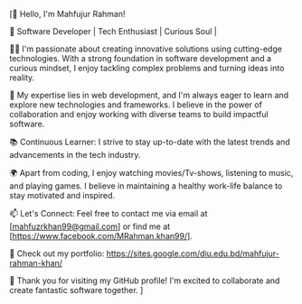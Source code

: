 [👋 Hello, I'm Mahfujur Rahman!

🌟 Software Developer | Tech Enthusiast | Curious Soul |

👨‍💻 I'm passionate about creating innovative solutions using cutting-edge technologies. With a strong foundation in software development and a curious mindset, I enjoy tackling complex problems and turning ideas into reality.

🚀 My expertise lies in web development, and I'm always eager to learn and explore new technologies and frameworks. I believe in the power of collaboration and enjoy working with diverse teams to build impactful software.

📚 Continuous Learner: I strive to stay up-to-date with the latest trends and advancements in the tech industry.

🌍 Apart from coding, I enjoy watching movies/Tv-shows, listening to music, and playing games. I believe in maintaining a healthy work-life balance to stay motivated and inspired.

📫 Let's Connect: Feel free to contact me via email at [mahfuzrkhan99@gmail.com] or find me at [https://www.facebook.com/MRahman.khan99/].

🌟 Check out my portfolio: https://sites.google.com/diu.edu.bd/mahfujur-rahman-khan/

🙏 Thank you for visiting my GitHub profile! I'm excited to collaborate and create fantastic software together.
]

<!---
mrkhan99/mrkhan99 is a ✨ special ✨ repository because its `README.md` (this file) appears on your GitHub profile.
You can click the Preview link to take a look at your changes.
--->
